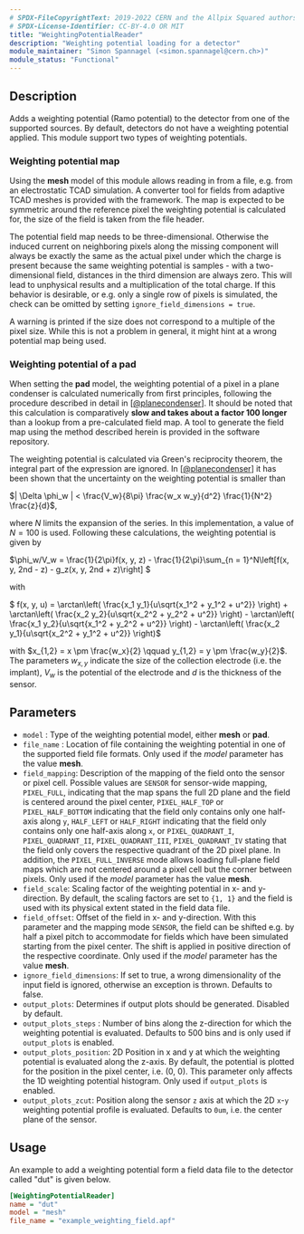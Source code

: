 ```yaml
---
# SPDX-FileCopyrightText: 2019-2022 CERN and the Allpix Squared authors
# SPDX-License-Identifier: CC-BY-4.0 OR MIT
title: "WeightingPotentialReader"
description: "Weighting potential loading for a detector"
module_maintainer: "Simon Spannagel (<simon.spannagel@cern.ch>)"
module_status: "Functional"
---
```


## Description
Adds a weighting potential (Ramo potential) to the detector from one of the supported sources. By default, detectors do not have a weighting potential applied.
This module support two types of weighting potentials.

### Weighting potential map

Using the **mesh** model of this module allows reading in from a file, e.g. from an electrostatic TCAD simulation.
A converter tool for fields from adaptive TCAD meshes is provided with the framework.
The map is expected to be symmetric around the reference pixel the weighting potential is calculated for, the size of the field is taken from the file header.

The potential field map needs to be three-dimensional.
Otherwise the induced current on neighboring pixels along the missing component will always be exactly the same as the actual pixel under which the charge is present because the same weighting potential is samples - with a two-dimensional field, distances in the third dimension are always zero.
This will lead to unphysical results and a multiplication of the total charge.
If this behavior is desirable, or e.g. only a single row of pixels is simulated, the check can be omitted by setting `ignore_field_dimensions = true`.

A warning is printed if the size does not correspond to a multiple of the pixel size.
While this is not a problem in general, it might hint at a wrong potential map being used.

### Weighting potential of a pad

When setting the **pad** model, the weighting potential of a pixel in a plane condenser is calculated numerically from first principles, following the procedure described in detail in \[[@planecondenser]\].
It should be noted that this calculation is comparatively **slow and takes about a factor 100 longer** than a lookup from a pre-calculated field map.
A tool to generate the field map using the method described herein is provided in the software repository.

The weighting potential is calculated via Green's reciprocity theorem, the integral part of the expression are ignored.
In \[[@planecondenser]\] it has been shown that the uncertainty on the weighting potential is smaller than

$`| \Delta \phi_w | < \frac{V_w}{8\pi} \frac{w_x w_y}{d^2} \frac{1}{N^2} \frac{z}{d}`$,

where *N* limits the expansion of the series.
In this implementation, a value of $`N = 100`$ is used.
Following these calculations, the weighting potential is given by

$`\phi_w/V_w = \frac{1}{2\pi}f(x, y, z) - \frac{1}{2\pi}\sum_{n = 1}^N\left[f(x, y, 2nd - z) - g_z(x, y, 2nd + z)\right] `$

with

$` f(x, y, u) = \arctan\left( \frac{x_1 y_1}{u\sqrt{x_1^2 + y_1^2 + u^2}} \right) + \arctan\left( \frac{x_2 y_2}{u\sqrt{x_2^2 + y_2^2 + u^2}} \right) - \arctan\left( \frac{x_1 y_2}{u\sqrt{x_1^2 + y_2^2 + u^2}} \right) - \arctan\left( \frac{x_2 y_1}{u\sqrt{x_2^2 + y_1^2 + u^2}} \right)`$

with $`x_{1,2} = x \pm \frac{w_x}{2} \qquad y_{1,2} = y \pm \frac{w_y}{2}`$. The parameters $`w_{x,y}`$ indicate the size of the collection electrode (i.e. the implant), $`V_w`$ is the potential of the electrode and *d* is the thickness of the sensor.


## Parameters
- `model` : Type of the weighting potential model, either **mesh** or **pad**.
- `file_name` : Location of file containing the weighting potential in one of the supported field file formats. Only used if
  the *model* parameter has the value **mesh**.
- `field_mapping`: Description of the mapping of the field onto the sensor or pixel cell. Possible values are `SENSOR` for
  sensor-wide mapping, `PIXEL_FULL`, indicating that the map spans the full 2D plane and the field is centered around the
  pixel center, `PIXEL_HALF_TOP` or `PIXEL_HALF_BOTTOM` indicating that the field only contains only one half-axis along `y`,
  `HALF_LEFT` or `HALF_RIGHT` indicating that the field only contains only one half-axis along `x`, or `PIXEL_QUADRANT_I`,
  `PIXEL_QUADRANT_II`, `PIXEL_QUADRANT_III`, `PIXEL_QUADRANT_IV` stating that the field only covers the respective quadrant
  of the 2D pixel plane. In addition, the `PIXEL_FULL_INVERSE` mode allows loading full-plane field maps which are not
  centered around a pixel cell but the corner between pixels. Only used if the *model* parameter has the value **mesh**.
- `field_scale`:  Scaling factor of the weighting potential in x- and y-direction. By default, the scaling factors are set to
  `{1, 1}` and the field is used with its physical extent stated in the field data file.
- `field_offset`: Offset of the field in x- and y-direction. With this parameter and the mapping mode `SENSOR`, the field can
  be shifted e.g. by half a pixel pitch to accommodate for fields which have been simulated starting from the pixel center.
  The shift is applied in positive direction of the respective coordinate. Only used if the *model* parameter has the value
  **mesh**.
- `ignore_field_dimensions`: If set to true, a wrong dimensionality of the input field is ignored, otherwise an exception is
  thrown. Defaults to false.
- `output_plots`:  Determines if output plots should be generated. Disabled by default.
- `output_plots_steps` : Number of bins along the z-direction for which the weighting potential is evaluated. Defaults to
  500 bins and is only used if `output_plots` is enabled.
- `output_plots_position`: 2D Position in x and y at which the weighting potential is evaluated along the z-axis. By default,
  the potential is plotted for the position in the pixel center, i.e. (0, 0). This parameter only affects the 1D weighting
  potential histogram. Only used if `output_plots` is enabled.
- `output_plots_zcut`: Position along the sensor `z` axis at which the 2D `x`-`y` weighting potential profile is evaluated.
  Defaults to `0um`, i.e. the center plane of the sensor.

## Usage
An example to add a weighting potential form a field data file to the detector called "dut" is given below.

```ini
[WeightingPotentialReader]
name = "dut"
model = "mesh"
file_name = "example_weighting_field.apf"
```

[@planecondenser]: https://doi.org/10.1016/j.nima.2014.08.044
